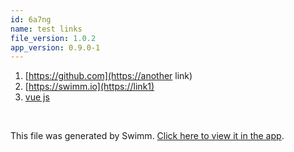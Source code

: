 ```yaml
---
id: 6a7ng
name: test links
file_version: 1.0.2
app_version: 0.9.0-1
---
```


<!-- Steps - Do not remove this comment -->
1. [https://github.com](https://another link)
2. [https://swimm.io](https://link1)
3. [vue js](https://vuejs.com)


<br/>

This file was generated by Swimm. [Click here to view it in the app](http://localhost:5000/repos/Z2l0aHViJTNBJTNBdDElM0ElM0FlcmFuLXN3aW1t/docs/6a7ng).